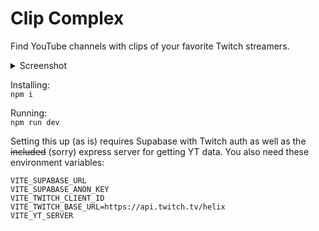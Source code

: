 # Clip Complex

Find YouTube channels with clips of your favorite Twitch streamers.

<details>
  <summary>Screenshot</summary>
  
  ![image](https://user-images.githubusercontent.com/9921699/184048059-fa93a2fb-d542-4949-b36f-eb5caad6b309.png)

</details>

Installing:   
```npm i ```  

Running:   
```npm run dev```   

Setting this up (as is) requires Supabase with Twitch auth as well as the ~~included~~ (sorry) express server for getting YT data. 
You also need these environment variables:
```   
VITE_SUPABASE_URL   
VITE_SUPABASE_ANON_KEY
VITE_TWITCH_CLIENT_ID
VITE_TWITCH_BASE_URL=https://api.twitch.tv/helix
VITE_YT_SERVER
```
